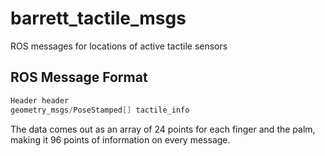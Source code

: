 # barrett_tactile_msgs
 ROS messages for locations of active tactile sensors 

## ROS Message Format
```C++
Header header
geometry_msgs/PoseStamped[] tactile_info
```
The data comes out as an array of 24 points for each finger and the palm, making it 96 points of information on every message. 
